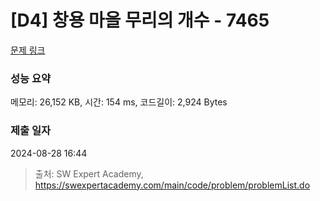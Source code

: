 # [D4] 창용 마을 무리의 개수 - 7465 

[문제 링크](https://swexpertacademy.com/main/code/problem/problemDetail.do?contestProbId=AWngfZVa9XwDFAQU) 

### 성능 요약

메모리: 26,152 KB, 시간: 154 ms, 코드길이: 2,924 Bytes

### 제출 일자

2024-08-28 16:44



> 출처: SW Expert Academy, https://swexpertacademy.com/main/code/problem/problemList.do